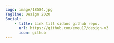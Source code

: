 ```yaml
---
Logo: image/18584.jpg
Tagline: Design 2020
Social:
    - title: Link till sidans github repo.
      url: https://github.com/emeu17/design-v3
      icon: github
---
```

